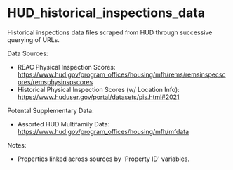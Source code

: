 # HUD_historical_inspections_data
Historical inspections data files scraped from HUD through successive querying of URLs.

Data Sources:
- REAC Physical Inspection Scores: https://www.hud.gov/program_offices/housing/mfh/rems/remsinspecscores/remsphysinspscores
- Historical Physical Inspection Scores (w/ Location Info): https://www.huduser.gov/portal/datasets/pis.html#2021

Potental Supplementary Data:
- Assorted HUD Multifamily Data: https://www.hud.gov/program_offices/housing/mfh/mfdata

Notes:
- Properties linked across sources by 'Property ID' variables.
